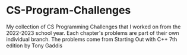 # CS-Program-Challenges
My collection of CS Programming Challenges that I worked on from the 2022-2023 school year.
Each chapter's problems are part of their own individual branch.
The problems come from Starting Out with C++ 7th edition by Tony Gaddis
